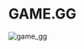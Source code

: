 # GAME.GG
![game_gg](https://user-images.githubusercontent.com/111325951/212744007-f5d23deb-4af6-4744-9306-00d39cb58363.jpeg)
